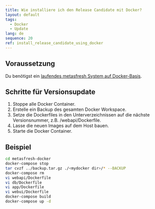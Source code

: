 ```yaml
---
title: Wie installiere ich den Release Candidate mit Docker?
layout: default
tags:
  - Docker
  - Update
lang: de
sequence: 20
ref: install_release_candidate_using_docker
---
```


## Voraussetzung

Du benötigst ein [laufendes metasfresh System auf Docker-Basis](Wie_installiere_ich_den_metasfresh_Stack_mit_Docker).

## Schritte für Versionsupdate

1. Stoppe alle Docker Container.
1. Erstelle ein Backup des gesamten Docker Workspace.
1. Setze die Dockerfiles in den Unterverzeichnissen auf die nächste Versionsnummer, z.B. /webapi/Dockerfile.
1. Lasse die neuen Images auf dem Host bauen.
1. Starte die Docker Container.


## Beispiel

```bash
cd metasfresh-docker
docker-compose stop
tar cvzf ../backup.tar.gz ./<mydocker dir>/* --BACKUP
docker-compose rm
vi webapi/Dockerfile
vi db/Dockerfile
vi app/Dockerfile
vi webui/Dockerfile
docker-compose build
docker-compose up -d
```
